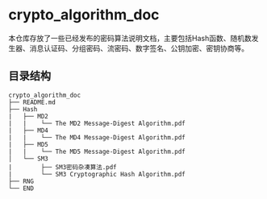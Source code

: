 # crypto_algorithm_doc
本仓库存放了一些已经发布的密码算法说明文档，主要包括Hash函数、随机数发生器、消息认证码、分组密码、流密码、数字签名、公钥加密、密钥协商等。
## 目录结构
```
crypto_algorithm_doc
├── README.md                                     
├── Hash                                    
|   ├── MD2
|   |    └── The MD2 Message-Digest Algorithm.pdf                                      
|   ├── MD4  
|   |    └── The MD4 Message-Digest Algorithm.pdf                           
|   ├── MD5   
|   |    └── The MD5 Message-Digest Algorithm.pdf                                     
│   └── SM3
|        ├── SM3密码杂凑算法.pdf     
|        └── SM3 Cryptographic Hash Algorithm.pdf	                       
├── RNG	 
└── END
```
